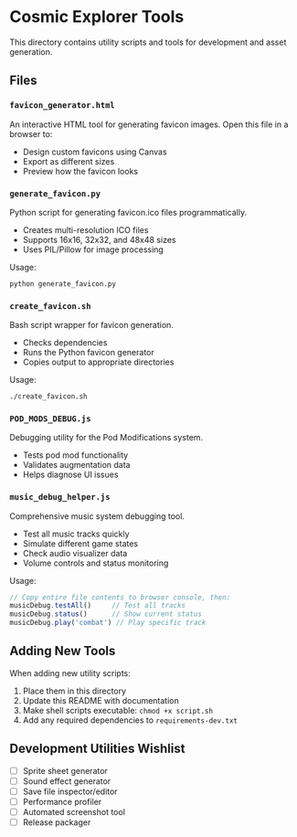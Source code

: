 # Cosmic Explorer Tools

This directory contains utility scripts and tools for development and asset generation.

## Files

### `favicon_generator.html`
An interactive HTML tool for generating favicon images. Open this file in a browser to:
- Design custom favicons using Canvas
- Export as different sizes
- Preview how the favicon looks

### `generate_favicon.py`
Python script for generating favicon.ico files programmatically.
- Creates multi-resolution ICO files
- Supports 16x16, 32x32, and 48x48 sizes
- Uses PIL/Pillow for image processing

Usage:
```bash
python generate_favicon.py
```

### `create_favicon.sh`
Bash script wrapper for favicon generation.
- Checks dependencies
- Runs the Python favicon generator
- Copies output to appropriate directories

Usage:
```bash
./create_favicon.sh
```

### `POD_MODS_DEBUG.js`
Debugging utility for the Pod Modifications system.
- Tests pod mod functionality
- Validates augmentation data
- Helps diagnose UI issues

### `music_debug_helper.js`
Comprehensive music system debugging tool.
- Test all music tracks quickly
- Simulate different game states
- Check audio visualizer data
- Volume controls and status monitoring

Usage:
```javascript
// Copy entire file contents to browser console, then:
musicDebug.testAll()     // Test all tracks
musicDebug.status()      // Show current status
musicDebug.play('combat') // Play specific track
```

## Adding New Tools

When adding new utility scripts:

1. Place them in this directory
2. Update this README with documentation
3. Make shell scripts executable: `chmod +x script.sh`
4. Add any required dependencies to `requirements-dev.txt`

## Development Utilities Wishlist

- [ ] Sprite sheet generator
- [ ] Sound effect generator
- [ ] Save file inspector/editor
- [ ] Performance profiler
- [ ] Automated screenshot tool
- [ ] Release packager
